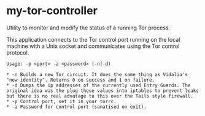 my-tor-controller
=================

Utility to monitor and modify the status of a running Tor process.

This application connects to the Tor control port running on the local machine with a Unix socket and communicates using the Tor control protocol.

    Usage: -p <port> -a <password> (-n|-d)

    * -n Builds a new Tor circuit. It does the same thing as Vidalia's "new identity". Returns 0 on success and 1 on failure.
    * -d Dumps the ip addresses of the currently used Entry Guards. The original idea was the plug these values into iptables to prevent leaks but there is no real advatage to this over the Tails style firewall.
    * -p Control port, set it in your torrc.
    * -a Password for control port (sanatised on exit).
